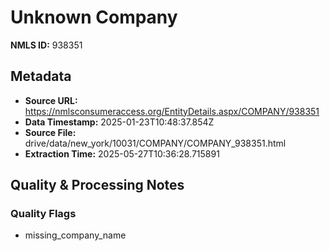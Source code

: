 # Unknown Company

**NMLS ID:** 938351

## Metadata
- **Source URL:** https://nmlsconsumeraccess.org/EntityDetails.aspx/COMPANY/938351
- **Data Timestamp:** 2025-01-23T10:48:37.854Z
- **Source File:** drive/data/new_york/10031/COMPANY/COMPANY_938351.html
- **Extraction Time:** 2025-05-27T10:36:28.715891

## Quality & Processing Notes
### Quality Flags
- missing_company_name
